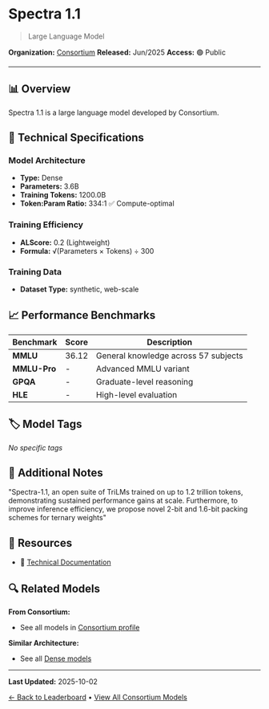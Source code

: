 # Spectra 1.1

> Large Language Model

**Organization:** [Consortium](../../labs/consortium.md)
**Released:** Jun/2025
**Access:** 🟢 Public

---

## 📊 Overview

Spectra 1.1 is a large language model developed by Consortium.

## 🔧 Technical Specifications

### Model Architecture
- **Type:** Dense
- **Parameters:** 3.6B
- **Training Tokens:** 1200.0B
- **Token:Param Ratio:** 334:1 ✅ Compute-optimal

### Training Efficiency
- **ALScore:** 0.2 (Lightweight)
- **Formula:** √(Parameters × Tokens) ÷ 300

### Training Data
- **Dataset Type:** synthetic, web-scale

## 📈 Performance Benchmarks

| Benchmark | Score | Description |
|-----------|-------|-------------|
| **MMLU** | 36.12 | General knowledge across 57 subjects |
| **MMLU-Pro** | - | Advanced MMLU variant |
| **GPQA** | - | Graduate-level reasoning |
| **HLE** | - | High-level evaluation |

## 🏷️ Model Tags

_No specific tags_

## 📝 Additional Notes

"Spectra-1.1, an open suite of TriLMs trained on up to 1.2 trillion tokens, demonstrating sustained performance gains at scale. Furthermore, to improve inference efficiency, we propose novel 2-bit and 1.6-bit packing schemes for ternary weights"

## 🔗 Resources

- 📄 [Technical Documentation](https://arxiv.org/abs/2506.23025)

## 🔍 Related Models

**From Consortium:**
- See all models in [Consortium profile](../../labs/consortium.md)

**Similar Architecture:**
- See all [Dense models](../../architectures/dense.md)

---

**Last Updated:** 2025-10-02

[← Back to Leaderboard](../../README.md) • [View All Consortium Models](../../labs/consortium.md)
